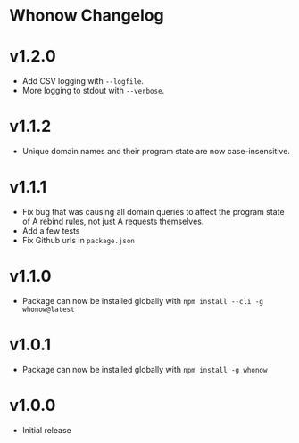 # Whonow Changelog

# v1.2.0

- Add CSV logging with `--logfile`. 
- More logging to stdout with `--verbose`.

# v1.1.2

- Unique domain names and their program state are now case-insensitive.

# v1.1.1

- Fix bug that was causing all domain queries to affect the program state of A rebind rules, not just A requests themselves.
- Add a few tests
- Fix Github urls in `package.json`

# v1.1.0

- Package can now be installed globally with `npm install --cli -g whonow@latest`

# v1.0.1

- Package can now be installed globally with `npm install -g whonow`

# v1.0.0

- Initial release
